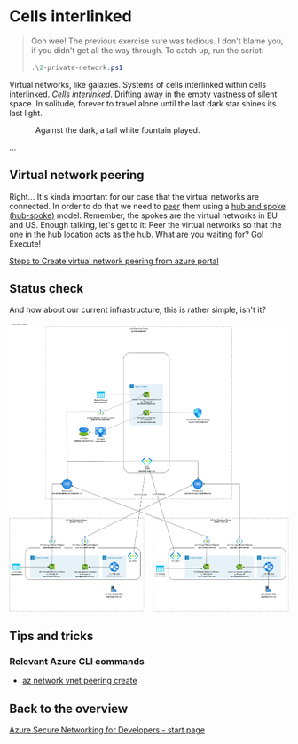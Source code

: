 # Cells interlinked

> Ooh wee! The previous exercise sure was tedious. I don't blame you, if you didn't get all the way through. To catch up, run the script:
>
> ```ps1
> .\2-private-network.ps1
> ```

Virtual networks, like galaxies. Systems of cells interlinked within cells interlinked. *Cells interlinked*. Drifting away in the empty vastness of silent space. In solitude, forever to travel alone until the last dark star shines its last light.

<!-- markdownlint-disable MD033 -->
&nbsp;&nbsp;&nbsp;&nbsp;&nbsp;&nbsp;&nbsp;&nbsp;&nbsp;&nbsp;&nbsp;&nbsp;Against the dark, a tall white fountain played.<p>...</p>
<!-- markdownlint-enable MD033 -->

## Virtual network peering

Right... It's kinda important for our case that the virtual networks are connected. In order to do that we need to [peer](https://learn.microsoft.com/azure/virtual-network/virtual-network-peering-overview) them using a [hub and spoke (hub-spoke)](https://learn.microsoft.com/azure/architecture/reference-architectures/hybrid-networking/hub-spoke?tabs=cli) model. Remember, the spokes are the virtual networks in EU and US. Enough talking, let's get to it: Peer the virtual networks so that the one in the hub location acts as the hub. What are you waiting for? Go! Execute!

[Steps to Create virtual network peering from azure portal](https://learn.microsoft.com/en-us/azure/virtual-network/virtual-network-manage-peering?tabs=peering-portal)

## Status check

<!--
TODO: The old status check below won't work anymore, because we moved the Bastion step *after* this exercise. Instead, instruct to inspect the network topology in Azure portal.

Now you should be able to open a browser in the virtual machine and navigate to the web app `https://app-<your team name>-dev-eu.azurewebsites.net/list_blobs` in the virtual network. If you can't, you're doing something wrong.
-->

And how about our current infrastructure; this is rather simple, isn't it?

![3](../../assets/3-architecture.drawio.png)

## Tips and tricks

### Relevant Azure CLI commands

* [az network vnet peering create](https://learn.microsoft.com/cli/azure/network/vnet/peering?view=azure-cli-latest#az-network-vnet-peering-create())

## Back to the overview

[Azure Secure Networking for Developers - start page](/README.md)

